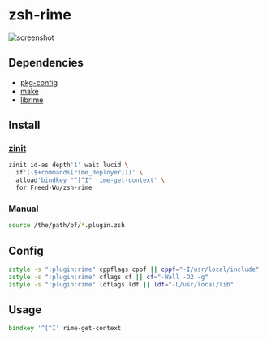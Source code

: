 # zsh-rime

![screenshot](https://github.com/Freed-Wu/zsh-rime/assets/32936898/2dbaede6-4047-4fa7-9c39-9a7cca98b3bf)

## Dependencies

- [pkg-config](https://www.freedesktop.org/wiki/Software/pkg-config/)
- [make](https://www.gnu.org/software/make/)
- [librime](https://github.com/rime/librime)

## Install

### [zinit](https://github.com/zdharma-continuum/zinit/)

```zsh
zinit id-as depth'1' wait lucid \
  if'(($+commands[rime_deployer]))' \
  atload'bindkey "^[^I" rime-get-context' \
  for Freed-Wu/zsh-rime
```

### Manual

```zsh
source /the/path/of/*.plugin.zsh
```

## Config

```zsh
zstyle -s ":plugin:rime" cppflags cppf || cppf="-I/usr/local/include"
zstyle -s ":plugin:rime" cflags cf || cf="-Wall -O2 -g"
zstyle -s ":plugin:rime" ldflags ldf || ldf="-L/usr/local/lib"
```

## Usage

```zsh
bindkey '^[^I' rime-get-context
```
